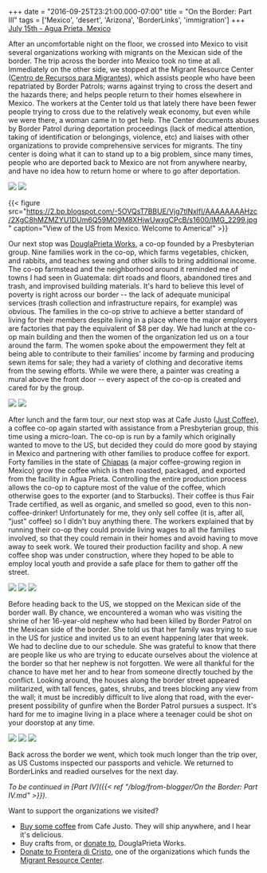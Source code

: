 +++
date = "2016-09-25T23:21:00.000-07:00"
title = "On the Border: Part III"
tags = ['Mexico', 'desert', 'Arizona', 'BorderLinks', 'immigration']
+++
<u>July 15th - Agua Prieta, Mexico</u>

After an uncomfortable night on the floor, we crossed into Mexico to visit several organizations working with migrants on the Mexican side of the border.  The trip across the border into Mexico took no time at all.  Immediately on the other side, we stopped at the Migrant Resource Center ([Centro de Recursos para Migrantes](https://www.facebook.com/Centro-de-Recursos-para-Migrantes-279004262136307/)), which assists people who have been repatriated by Border Patrols; warns against trying to cross the desert and the hazards there; and helps people return to their homes elsewhere in Mexico.  The workers at the Center told us that lately there have been fewer people trying to cross due to the relatively weak economy, but even while we were there, a woman came in to get help.  The Center documents abuses by Border Patrol during deportation proceedings (lack of medical attention, taking of identification or belongings, violence, etc) and liaises with other organizations to provide comprehensive services for migrants.  The tiny center is doing what it can to stand up to a big problem, since many times, people who are deported back to Mexico are not from anywhere nearby, and have no idea how to return home or where to go after deportation.

<img src="https://1.bp.blogspot.com/-FVfgxE9QeYw/Vjg7rzjwJ1I/AAAAAAAAHzE/AWW7pZDfW10hs9giqbr6M1HJfWgPrD8tQCPcB/s1600/IMG_2292.JPG"/>

<img src="https://3.bp.blogspot.com/-tETyBETxuhk/Vjg7tALgEdI/AAAAAAAAHzU/Z9W_1eFCgrkQ1Ik394lRCQZko8s8ZWY9QCPcB/s1600/IMG_2296.jpg"/>

{{< figure src="https://2.bp.blogspot.com/-5OVQsT7BBUE/Vjg7tlNxlfI/AAAAAAAAHzc/2XgC8hMZMZYU1DUm6Q59MO9M8XHjwUwxgCPcB/s1600/IMG_2299.jpg" caption="View of the US from Mexico.  Welcome to America!" >}}

 Our next stop was [DouglaPrieta Works](http://douglaprietaworks.org/), a co-op founded by a Presbyterian group.  Nine families work in the co-op, which farms vegetables, chicken, and rabbits, and teaches sewing and other skills to bring additional income.  The co-op farmstead and the neighborhood around it reminded me of towns I had seen in Guatemala: dirt roads and floors, abandoned tires and trash, and improvised building materials.  It's hard to believe this level of poverty is right across our border -- the lack of adequate municipal services (trash collection and infrastructure repairs, for example) was obvious.  The families in the co-op strive to achieve a better standard of living for their members despite living in a place where the major employers are factories that pay the equivalent of $8 per day.  We had lunch at the co-op main building and then the women of the organization led us on a tour around the farm.  The women spoke about the empowerment they felt at being able to contribute to their families' income by farming and producing sewn items for sale; they had a variety of clothing and decorative items from the sewing efforts.  While we were there, a painter was creating a mural above the front door -- every aspect of the co-op is created and cared for by the group.

<img src="https://1.bp.blogspot.com/-TCrKfG7_Yr0/Vjg7uFX6qCI/AAAAAAAAHzk/nIzQlvMdh0M1zbH-aB_H9Aqg85TcTcZggCPcB/s1600/IMG_2307.jpg"/>

<img src="https://2.bp.blogspot.com/-lJtLRs-gZvw/Vjg7uy1PqLI/AAAAAAAAHzs/xGF-MOeC7j0o46U9lvWMHSWUqkVbtbDbQCPcB/s1600/IMG_2308.jpg"/>

After lunch and the farm tour, our next stop was at Cafe Justo ([Just Coffee](http://www.justcoffee.org/)), a coffee co-op again started with assistance from a Presbyterian group, this time using a micro-loan.  The co-op is run by a family which originally wanted to move to the US, but decided they could do more good by staying in Mexico and partnering with other families to produce coffee for export.  Forty families in the state of [Chiapas](https://en.wikipedia.org/wiki/Chiapas#Agriculture.2C_livestock.2C_forestry_and_fishing) (a major coffee-growing region in Mexico) grow the coffee which is then roasted, packaged, and exported from the facility in Agua Prieta.  Controlling the entire production process allows the co-op to capture most of the value of the coffee, which otherwise goes to the exporter (and to Starbucks).  Their coffee is thus Fair Trade certified, as well as organic, and smelled so good, even to this non-coffee-drinker!  Unfortunately for me, they only sell coffee (it is, after all, "just" coffee) so I didn't buy anything there.  The workers explained that by running their co-op they could provide living wages to all the families involved, so that they could remain in their homes and avoid having to move away to seek work.  We toured their production facility and shop.  A new coffee shop was under construction, where they hoped to be able to employ local youth and provide a safe place for them to gather off the street.

<img src="https://1.bp.blogspot.com/-csaaXsTc33c/Vjg7wBVsHqI/AAAAAAAAH0E/uN2HkDtZP4Ujt6x0F_i0JkiAvEl9Lx0BQCPcB/s1600/IMG_2315.jpg"/>

<img src="https://4.bp.blogspot.com/-CSC9JCLthB8/Vjg7vHykCAI/AAAAAAAAHz0/x7KyNShlgtQxUr8YaJC_xJyezsPeFDGhwCPcB/s1600/IMG_2310.jpg"/>

<img src="https://4.bp.blogspot.com/-uUR_IWCEmSg/Vjg7victg1I/AAAAAAAAHz8/n7Lpz6vNJ44LayyoVQQWlQdNTBbUu4xvgCPcB/s1600/IMG_2312.jpg"/>

Before heading back to the US, we stopped on the Mexican side of the border wall.  By chance, we encountered a woman who was visiting the shrine of her 16-year-old nephew who had been killed by Border Patrol on the Mexican side of the border.  She told us that her family was trying to sue in the US for justice and invited us to an event happening later that week.  We had to decline due to our schedule.  She was grateful to know that there are people like us who are trying to educate ourselves about the violence at the border so that her nephew is not forgotten.  We were all thankful for the chance to have met her and to hear from someone directly touched by the conflict.  Looking around, the houses along the border street appeared militarized, with tall fences, gates, shrubs, and trees blocking any view from the wall; it must be incredibly difficult to live along that road, with the ever-present possibility of gunfire when the Border Patrol pursues a suspect.  It's hard for me to imagine living in a place where a teenager could be shot on your doorstop at any time.

<img src="https://1.bp.blogspot.com/-xn4Bd83UxtQ/Vjg7xVXn9lI/AAAAAAAAH0Q/Hk-XT6FpxSgYwFCiRfdMxIFh3lT-6WsIACPcB/s1600/IMG_2325.jpg"/>

<img src="https://4.bp.blogspot.com/-xRi3uPYBOZ0/Vjg7x6yV67I/AAAAAAAAH0c/fRqDyrqXK2gn0CDeCDUyT6C3HjBusJ2BgCPcB/s1600/IMG_2326.jpg"/>

<img src="https://1.bp.blogspot.com/-Pl0DUij27aU/Vjg7zHP0ZkI/AAAAAAAAH0s/0JbYBlEI1c0FcfJyN6GoQGt7jIPtvJteQCPcB/s1600/IMG_2333.jpg"/>

Back across the border we went, which took much longer than the trip over, as US Customs inspected our passports and vehicle.  We returned to BorderLinks and readied ourselves for the next day.

*To be continued in [Part IV]({{< ref "/blog/from-blogger/On the Border: Part IV.md" >}}).*

Want to support the organizations we visited?

  *  [Buy some coffee](http://www.justcoffee.org/shop/) from Cafe Justo.  They will ship anywhere, and I hear it's delicious.
  *  Buy crafts from, or [donate to](http://douglaprietaworks.org/1070.html?*;session*;id*;key*;=*;session*;id*;val*;), DouglaPrieta Works.
  *  [Donate to Frontera di Cristo](https://donatenow.networkforgood.org/1385907), one of the organizations which funds the [Migrant Resource Center](http://fronteradecristo.org/migrant-resource-center/).
